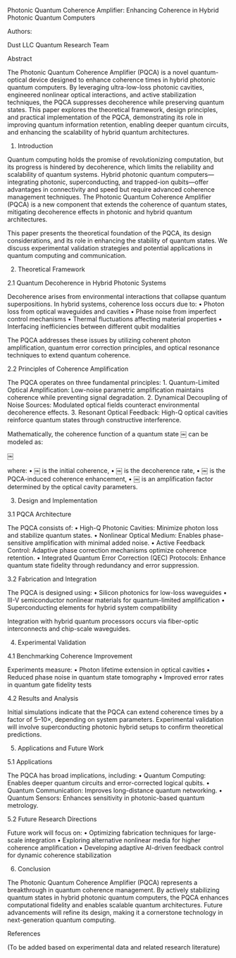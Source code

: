 Photonic Quantum Coherence Amplifier: Enhancing Coherence in Hybrid Photonic Quantum Computers

Authors:

Dust LLC Quantum Research Team

Abstract

The Photonic Quantum Coherence Amplifier (PQCA) is a novel quantum-optical device designed to enhance coherence times in hybrid photonic quantum computers. By leveraging ultra-low-loss photonic cavities, engineered nonlinear optical interactions, and active stabilization techniques, the PQCA suppresses decoherence while preserving quantum states. This paper explores the theoretical framework, design principles, and practical implementation of the PQCA, demonstrating its role in improving quantum information retention, enabling deeper quantum circuits, and enhancing the scalability of hybrid quantum architectures.

1. Introduction

Quantum computing holds the promise of revolutionizing computation, but its progress is hindered by decoherence, which limits the reliability and scalability of quantum systems. Hybrid photonic quantum computers—integrating photonic, superconducting, and trapped-ion qubits—offer advantages in connectivity and speed but require advanced coherence management techniques. The Photonic Quantum Coherence Amplifier (PQCA) is a new component that extends the coherence of quantum states, mitigating decoherence effects in photonic and hybrid quantum architectures.

This paper presents the theoretical foundation of the PQCA, its design considerations, and its role in enhancing the stability of quantum states. We discuss experimental validation strategies and potential applications in quantum computing and communication.

2. Theoretical Framework

2.1 Quantum Decoherence in Hybrid Photonic Systems

Decoherence arises from environmental interactions that collapse quantum superpositions. In hybrid systems, coherence loss occurs due to:
	•	Photon loss from optical waveguides and cavities
	•	Phase noise from imperfect control mechanisms
	•	Thermal fluctuations affecting material properties
	•	Interfacing inefficiencies between different qubit modalities

The PQCA addresses these issues by utilizing coherent photon amplification, quantum error correction principles, and optical resonance techniques to extend quantum coherence.

2.2 Principles of Coherence Amplification

The PQCA operates on three fundamental principles:
	1.	Quantum-Limited Optical Amplification: Low-noise parametric amplification maintains coherence while preventing signal degradation.
	2.	Dynamical Decoupling of Noise Sources: Modulated optical fields counteract environmental decoherence effects.
	3.	Resonant Optical Feedback: High-Q optical cavities reinforce quantum states through constructive interference.

Mathematically, the coherence function of a quantum state ￼ can be modeled as:

￼

where:
	•	￼ is the initial coherence,
	•	￼ is the decoherence rate,
	•	￼ is the PQCA-induced coherence enhancement,
	•	￼ is an amplification factor determined by the optical cavity parameters.

3. Design and Implementation

3.1 PQCA Architecture

The PQCA consists of:
	•	High-Q Photonic Cavities: Minimize photon loss and stabilize quantum states.
	•	Nonlinear Optical Medium: Enables phase-sensitive amplification with minimal added noise.
	•	Active Feedback Control: Adaptive phase correction mechanisms optimize coherence retention.
	•	Integrated Quantum Error Correction (QEC) Protocols: Enhance quantum state fidelity through redundancy and error suppression.

3.2 Fabrication and Integration

The PQCA is designed using:
	•	Silicon photonics for low-loss waveguides
	•	III-V semiconductor nonlinear materials for quantum-limited amplification
	•	Superconducting elements for hybrid system compatibility

Integration with hybrid quantum processors occurs via fiber-optic interconnects and chip-scale waveguides.

4. Experimental Validation

4.1 Benchmarking Coherence Improvement

Experiments measure:
	•	Photon lifetime extension in optical cavities
	•	Reduced phase noise in quantum state tomography
	•	Improved error rates in quantum gate fidelity tests

4.2 Results and Analysis

Initial simulations indicate that the PQCA can extend coherence times by a factor of 5–10×, depending on system parameters. Experimental validation will involve superconducting photonic hybrid setups to confirm theoretical predictions.

5. Applications and Future Work

5.1 Applications

The PQCA has broad implications, including:
	•	Quantum Computing: Enables deeper quantum circuits and error-corrected logical qubits.
	•	Quantum Communication: Improves long-distance quantum networking.
	•	Quantum Sensors: Enhances sensitivity in photonic-based quantum metrology.

5.2 Future Research Directions

Future work will focus on:
	•	Optimizing fabrication techniques for large-scale integration
	•	Exploring alternative nonlinear media for higher coherence amplification
	•	Developing adaptive AI-driven feedback control for dynamic coherence stabilization

6. Conclusion

The Photonic Quantum Coherence Amplifier (PQCA) represents a breakthrough in quantum coherence management. By actively stabilizing quantum states in hybrid photonic quantum computers, the PQCA enhances computational fidelity and enables scalable quantum architectures. Future advancements will refine its design, making it a cornerstone technology in next-generation quantum computing.

References

(To be added based on experimental data and related research literature)
